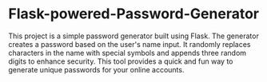 # Flask-powered-Password-Generator

This project is a simple password generator built using Flask. The generator creates a password based on the user's name input. It randomly replaces characters in the name with special symbols and appends three random digits to enhance security. This tool provides a quick and fun way to generate unique passwords for your online accounts.
